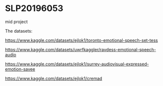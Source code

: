 # SLP20196053
mid project


The datasets:

https://www.kaggle.com/datasets/ejlok1/toronto-emotional-speech-set-tess

https://www.kaggle.com/datasets/uwrfkaggler/ravdess-emotional-speech-audio

https://www.kaggle.com/datasets/ejlok1/surrey-audiovisual-expressed-emotion-savee

https://www.kaggle.com/datasets/ejlok1/cremad
